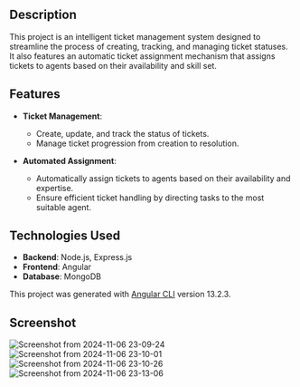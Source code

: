 
## Description
This project is an intelligent ticket management system designed to streamline the process of creating, tracking, and managing ticket statuses. It also features an automatic ticket assignment mechanism that assigns tickets to agents based on their availability and skill set.

## Features
- **Ticket Management**: 
  - Create, update, and track the status of tickets.
  - Manage ticket progression from creation to resolution.

- **Automated Assignment**:
  - Automatically assign tickets to agents based on their availability and expertise.
  - Ensure efficient ticket handling by directing tasks to the most suitable agent.

## Technologies Used
- **Backend**: Node.js, Express.js
- **Frontend**: Angular
- **Database**: MongoDB

This project was generated with [Angular CLI](https://github.com/angular/angular-cli) version 13.2.3.

## Screenshot
![Screenshot from 2024-11-06 23-09-24](https://github.com/user-attachments/assets/b1a470c4-b553-41f5-a0c4-1f4b91b5bb61)
![Screenshot from 2024-11-06 23-10-01](https://github.com/user-attachments/assets/ddf1815a-a3c6-4191-8263-8762fd177d5a)
![Screenshot from 2024-11-06 23-10-26](https://github.com/user-attachments/assets/7a478054-8a16-45db-9c27-4506d79aa0ef)
![Screenshot from 2024-11-06 23-13-06](https://github.com/user-attachments/assets/70677f6d-d6d1-4821-9e3c-4bb86a971c17)


